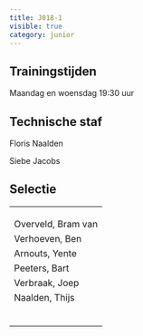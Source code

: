 ```yaml
---
title: J018-1
visible: true
category: junior
---
```

## Trainingstijden

Maandag en woensdag 19:30 uur

## Technische staf

Floris Naalden

Siebe Jacobs

## Selectie

<!--StartFragment-->

|                      |
| -------------------- |
| <!--StartFragment--> |
|                      |
|                      |
| Overveld, Bram van   |
| Verhoeven, Ben       |
| Arnouts, Yente       |
| Peeters, Bart        |
| Verbraak, Joep       |
| Naalden, Thijs       |
|                      |
|                      |
|                      |
|                      |
|                      |
| <!--EndFragment-->   |

<!--EndFragment-->